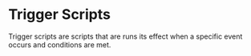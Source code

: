 # Trigger Scripts

Trigger scripts are scripts that are runs its effect when a specific event occurs and conditions are met.